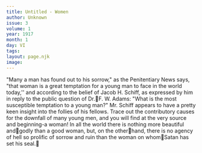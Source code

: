 ```yaml
---
title: Untitled - Women
author: Unknown
issue: 3
volume: 1
year: 1917
month: 1
day: VI
tags:
layout: page.njk
image:
---
```

"Many a man has found out to his sorrow," as the Penitentiary News says, "that woman is a great temptation for a young man to face in the world today,'' and according to the belief of Jacob H. Schiff, as expressed by him in reply to the public question of Dr.F. W. Adams: "What is the most susceptible temptation to a young man?" Mr. Schiff appears to have a pretty keen insight into the follies of his fellows. Trace out the contributory causes for the downfall of many young men, and you will find at the very source and beginning-a woman! In all the world there is nothing more beautiful andgodly than a good woman, but, on the otherhand, there is no agency of hell so prolific of sorrow and ruin than the woman on whomSatan has set his seal.
